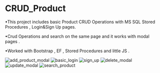 # CRUD_Product
•This project includes basic Product CRUD Operations with MS SQL Stored Procedures , Login&Sign Up pages. 

•Crud Operations  and search on the same page and it works with modal pages . 

•Worked with Bootstrap , EF , Stored Procedures and little JS . 

![add_product_modal](https://user-images.githubusercontent.com/81222209/227519388-4d02412f-151a-423f-be88-8662bba281cd.png)
![basic_login](https://user-images.githubusercontent.com/81222209/227519394-bb5053b5-3695-4ae7-8a14-2711468dccb7.jpg)
![sign_up](https://user-images.githubusercontent.com/81222209/227519402-55512dd5-ce69-4b22-84c1-cad7f26ee002.png)
![delete_modal](https://user-images.githubusercontent.com/81222209/227519406-c7382974-fc2d-462a-965d-714e8461afa1.png)
![update_modal](https://user-images.githubusercontent.com/81222209/227519422-9a1c3c4d-0202-414e-a7be-53c7e62a9f28.png)
![search_product](https://user-images.githubusercontent.com/81222209/227519432-8c74216f-653b-43c0-8547-579647965e78.png)
